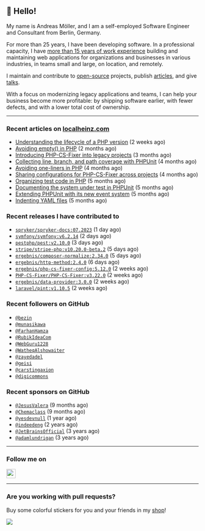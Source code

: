 ## :wave: Hello!

My name is Andreas Möller, and I am a self-employed Software Engineer and Consultant from Berlin, Germany.

For more than 25 years, I have been developing software. In a professional capacity, I have [more than 15 years of work experience](https://localheinz.com/work-experience/) building and maintaining web applications for organizations and businesses in various industries, in teams small and large, on location, and remotely.

I maintain and contribute to [open-source](https://localheinz.com/open-source/) projects, publish [articles](https://localheinz.com/articles/), and give [talks](https://localheinz.com/talks).

With a focus on modernizing legacy applications and teams, I can help your business become more profitable: by shipping software earlier, with fewer defects, and with a lower total cost of ownership.

<hr>

### Recent articles on [localheinz.com](https://localheinz.com/articles/)

- [Understanding the lifecycle of a PHP version](https://localheinz.com/articles/2023/07/16/understanding-the-lifecycle-of-a-php-version/) (2 weeks ago)
- [Avoiding empty() in PHP](https://localheinz.com/articles/2023/05/10/avoiding-empty-in-php/) (2 months ago)
- [Introducing PHP-CS-Fixer into legacy projects](https://localheinz.com/articles/2023/04/10/introducing-php-cs-fixer-into-legacy-projects/) (3 months ago)
- [Collecting line, branch, and path coverage with PHPUnit](https://localheinz.com/articles/2023/03/22/collecting-line-branch-and-path-coverage-with-phpunit/) (4 months ago)
- [Avoiding one-liners in PHP](https://localheinz.com/articles/2023/03/18/avoiding-one-liners-in-php/) (4 months ago)
- [Sharing configurations for PHP-CS-Fixer across projects](https://localheinz.com/articles/2023/03/10/sharing-configurations-for-php-cs-fixer-across-projects/) (4 months ago)
- [Organizing test code in PHP](https://localheinz.com/articles/2023/03/03/organizing-test-code-in-php/) (5 months ago)
- [Documenting the system under test in PHPUnit](https://localheinz.com/articles/2023/02/22/documenting-the-system-under-test-in-phpunit/) (5 months ago)
- [Extending PHPUnit with its new event system](https://localheinz.com/articles/2023/02/14/extending-phpunit-with-its-new-event-system/) (5 months ago)
- [Indenting YAML files](https://localheinz.com/articles/2023/02/06/indenting-yaml-files/) (5 months ago)

### Recent releases I have contributed to

- [`spryker/spryker-docs:07.2023`](https://github.com/spryker/spryker-docs/releases/tag/07.2023) (1 day ago)
- [`symfony/symfony:v6.2.14`](https://github.com/symfony/symfony/releases/tag/v6.2.14) (2 days ago)
- [`pestphp/pest:v2.10.0`](https://github.com/pestphp/pest/releases/tag/v2.10.0) (3 days ago)
- [`stripe/stripe-php:v10.20.0-beta.2`](https://github.com/stripe/stripe-php/releases/tag/v10.20.0-beta.2) (5 days ago)
- [`ergebnis/composer-normalize:2.34.0`](https://github.com/ergebnis/composer-normalize/releases/tag/2.34.0) (5 days ago)
- [`ergebnis/http-method:2.4.0`](https://github.com/ergebnis/http-method/releases/tag/2.4.0) (6 days ago)
- [`ergebnis/php-cs-fixer-config:5.12.0`](https://github.com/ergebnis/php-cs-fixer-config/releases/tag/5.12.0) (2 weeks ago)
- [`PHP-CS-Fixer/PHP-CS-Fixer:v3.22.0`](https://github.com/PHP-CS-Fixer/PHP-CS-Fixer/releases/tag/v3.22.0) (2 weeks ago)
- [`ergebnis/data-provider:3.0.0`](https://github.com/ergebnis/data-provider/releases/tag/3.0.0) (2 weeks ago)
- [`laravel/pint:v1.10.5`](https://github.com/laravel/pint/releases/tag/v1.10.5) (2 weeks ago)

### Recent followers on GitHub

- [`@bezin`](https://github.com/bezin)
- [`@munasikawa`](https://github.com/munasikawa)
- [`@FarhanHamza`](https://github.com/FarhanHamza)
- [`@RubikIdeaCom`](https://github.com/RubikIdeaCom)
- [`@WebGuru1228`](https://github.com/WebGuru1228)
- [`@WatheqAlshowaiter`](https://github.com/WatheqAlshowaiter)
- [`@zayedadel`](https://github.com/zayedadel)
- [`@geisi`](https://github.com/geisi)
- [`@carstingaxion`](https://github.com/carstingaxion)
- [`@digicommons`](https://github.com/digicommons)

### Recent sponsors on GitHub

- [`@JesusValera`](https://github.com/JesusValera) (9 months ago)
- [`@Chemaclass`](https://github.com/Chemaclass) (9 months ago)
- [`@yesdevnull`](https://github.com/yesdevnull) (1 year ago)
- [`@indeedeng`](https://github.com/indeedeng) (2 years ago)
- [`@JetBrainsOfficial`](https://github.com/JetBrainsOfficial) (3 years ago)
- [`@adamlundrigan`](https://github.com/adamlundrigan) (3 years ago)

<hr>

### Follow me on

<p>
    <a target="_blank" href="https://twitter.com/intent/follow?screen_name=localheinz" title="Follow @localheinz on Twitter"><img src="https://cdn.jsdelivr.net/npm/simple-icons@3.9.0/icons/twitter.svg" width="24px" height="24px"></a>
</p>

<hr>

### Are you working with pull requests?

Buy some colorful stickers for you and your friends in my <a target="_blank" href="https://shop.localheinz.com" title="shop.localheinz.com">shop</a>!

[![](https://localheinz.com/permanent/img/localheinz/localheinz)](https://localheinz.com/permanent/url/localheinz/localheinz)

